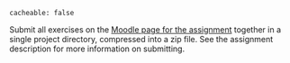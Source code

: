 ```
cacheable: false
```

Submit all exercises on the [Moodle page for the assignment]([https://moodle.pugetsound.edu/moodle/mod/assign/view.php?id=325510) together in a single project directory, compressed into a zip file. See the assignment description for more information on submitting.
